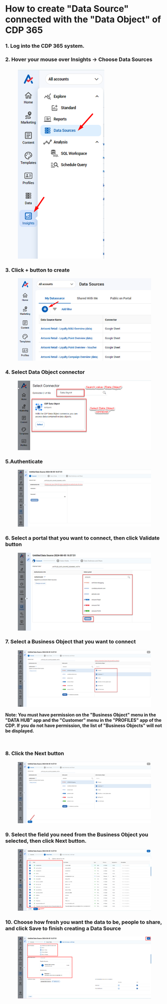 # How to create "Data Source" connected with the "Data Object" of CDP 365

### 1. Log into the CDP 365 system.&#x20;

### 2. Hover your mouse over Insights -> Choose Data Sources

#### &#x20;

<figure><img src="../../../.gitbook/assets/image (89).png" alt=""><figcaption></figcaption></figure>

### **3. Click + button to create**

<figure><img src="../../../.gitbook/assets/image (90).png" alt=""><figcaption></figcaption></figure>

### 4. Select Data Object connector

<figure><img src="../../../.gitbook/assets/image (91).png" alt=""><figcaption></figcaption></figure>

### 5.Authenticate

<figure><img src="../../../.gitbook/assets/image (92).png" alt=""><figcaption></figcaption></figure>

### 6. Select a portal that you want to connect, then click Validate button

<figure><img src="../../../.gitbook/assets/image (93).png" alt=""><figcaption></figcaption></figure>

### 7. Select a Business Object that you want to connect

<figure><img src="../../../.gitbook/assets/image (94).png" alt=""><figcaption></figcaption></figure>

**Note: You must have permission on the "Business Object" menu in the "DATA HUB" app and the "Customer" menu in the "PROFILES" app of the CDP. If you do not have permission, the list of "Business Objects" will not be displayed.**

<figure><img src="https://files.gitbook.com/v0/b/gitbook-x-prod.appspot.com/o/spaces%2FmECwNqMNUmu6OXHSYgDv%2Fuploads%2FXZYSb17Yh0V5dIeVoL4I%2Fimage.png?alt=media&#x26;token=67057016-9af5-433f-afcd-ca48f7633a0e" alt=""><figcaption></figcaption></figure>

### 8. Click the Next button

<figure><img src="../../../.gitbook/assets/image (95).png" alt=""><figcaption></figcaption></figure>

### 9. Select the field you need from the Business Object you selected, then click Next button.

<figure><img src="../../../.gitbook/assets/image (96).png" alt=""><figcaption></figcaption></figure>

### 10. Choose how fresh you want the data to be, people to share, and click Save to finish creating a Data Source

<figure><img src="../../../.gitbook/assets/image (97).png" alt=""><figcaption></figcaption></figure>
